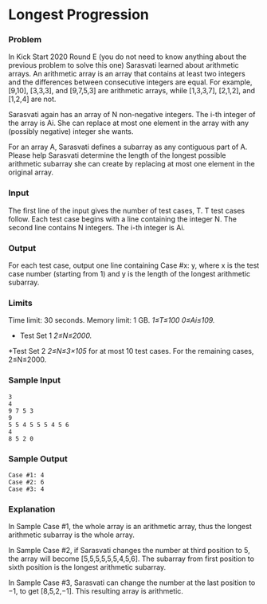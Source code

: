 # Longest Progression

### Problem
In Kick Start 2020 Round E (you do not need to know anything about the previous problem to solve this one) Sarasvati learned about arithmetic arrays. An arithmetic array is an array that contains at least two integers and the differences between consecutive integers are equal. For example, [9,10], [3,3,3], and [9,7,5,3] are arithmetic arrays, while [1,3,3,7], [2,1,2], and [1,2,4] are not.

Sarasvati again has an array of N non-negative integers. The i-th integer of the array is Ai. She can replace at most one element in the array with any (possibly negative) integer she wants.

For an array A, Sarasvati defines a subarray as any contiguous part of A. Please help Sarasvati determine the length of the longest possible arithmetic subarray she can create by replacing at most one element in the original array.

### Input
The first line of the input gives the number of test cases, T. T test cases follow. Each test case begins with a line containing the integer N. The second line contains N integers. The i-th integer is Ai.

### Output
For each test case, output one line containing Case #x: y, where x is the test case number (starting from 1) and y is the length of the longest arithmetic subarray.

### Limits
Time limit: 30 seconds.
Memory limit: 1 GB.
*1≤T≤100*  *0≤Ai≤109.*

* Test Set 1
*2≤N≤2000.*

*Test Set 2
*2≤N≤3×105* for at most 10 test cases.
For the remaining cases, 2≤N≤2000.

### Sample Input
```
3
4
9 7 5 3
9
5 5 4 5 5 5 4 5 6
4
8 5 2 0
```

### Sample Output
```
Case #1: 4
Case #2: 6
Case #3: 4
```

### Explanation
In Sample Case #1, the whole array is an arithmetic array, thus the longest arithmetic subarray is the whole array.

In Sample Case #2, if Sarasvati changes the number at third position to 5, the array will become [5,5,5,5,5,5,4,5,6]. The subarray from first position to sixth position is the longest arithmetic subarray.

In Sample Case #3, Sarasvati can change the number at the last position to −1, to get [8,5,2,−1]. This resulting array is arithmetic.